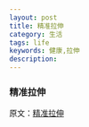 ```yaml
---
layout: post
title: 精准拉伸
category: 生活
tags: life
keywords: 健康,拉伸
description: 
---
```


### 精准拉伸

原文：[精准拉伸](_posts/prescriptive%20stretching/text/part0000.html)

